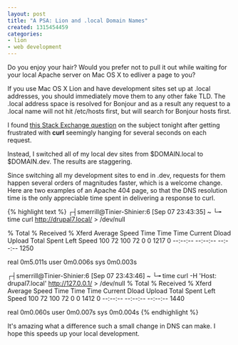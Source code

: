 ```yaml
---
layout: post
title: "A PSA: Lion and .local Domain Names"
created: 1315454459
categories:
- lion
- web development
---
```

Do you enjoy your hair? Would you prefer not to pull it out while waiting for your local Apache server on Mac OS X to edliver a page to you?

If you use Mac OS X Lion and have development sites set up at .local addresses, you should immediately move them to any other fake TLD. The .local address space is resolved for Bonjour and as a result any request to a .local name will not hit /etc/hosts first, but will search for Bonjour hosts first.

I found [this Stack Exchange question](http://stackoverflow.com/questions/6841421/mac-osx-lion-dns-lookup-order) on the subject tonight after getting frustrated with **curl** seemingly hanging for several seconds on each request.

Instead, I switched all of my local dev sites from $DOMAIN.local to $DOMAIN.dev. The results are staggering.

<!-- break -->

Since switching all my development sites to end in .dev, requests for them happen several orders of magnitudes faster, which is a welcome change. Here are two examples of an Apache 404 page, so that the DNS resolution time is the only appreciable time spent in delivering a response to curl.

{% highlight text %}
 ┌┤smerrill@Tinier-Shinier:6 [Sep 07 23:43:35] ~
 └╼ time curl http://drupal7.local/ > /dev/null

  % Total    % Received % Xferd  Average Speed   Time    Time     Time  Current
                                 Dload  Upload   Total   Spent    Left  Speed
100    72  100    72    0     0   1217      0 --:--:-- --:--:-- --:--:--  1250

real	0m5.011s
user	0m0.006s
sys	0m0.003s

 ┌┤smerrill@Tinier-Shinier:6 [Sep 07 23:43:46] ~
 └╼ time curl -H 'Host: drupal7.local' http://127.0.0.1/ > /dev/null
  % Total    % Received % Xferd  Average Speed   Time    Time     Time  Current
                                 Dload  Upload   Total   Spent    Left  Speed
100    72  100    72    0     0   1412      0 --:--:-- --:--:-- --:--:--  1440

real	0m0.060s
user	0m0.007s
sys	0m0.004s
{% endhighlight %}

It's amazing what a difference such a small change in DNS can make. I hope this speeds up your local development.
